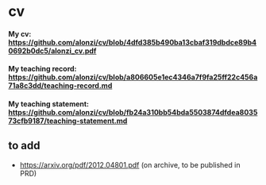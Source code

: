 # cv

#### My cv: https://github.com/alonzi/cv/blob/4dfd385b490ba13cbaf319dbdce89b40692b0dc5/alonzi_cv.pdf
#### My teaching record: https://github.com/alonzi/cv/blob/a806605e1ec4346a7f9fa25ff22c456a71a8c3dd/teaching-record.md
#### My teaching statement: https://github.com/alonzi/cv/blob/fb24a310bb54bda5503874dfdea803573cfb9187/teaching-statement.md

## to add
* https://arxiv.org/pdf/2012.04801.pdf (on archive, to be published in PRD)
